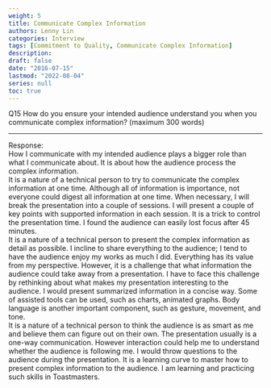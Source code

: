 ```yaml
---
weight: 5
title: Communicate Complex Information
authors: Lenny Lin
categories: Interview
tags: [Commitment to Quality, Communicate Complex Information]
description: 
draft: false
date: "2016-07-15"
lastmod: "2022-08-04"
series: null
toc: true
---
```


Q15	How do you ensure your intended audience understand you when you communicate complex information?  (maximum 300 words)   
<!--more-->

---
Response:  
How I communicate with my intended audience plays a bigger role than what I communicate about.  It is about how the audience process the complex information.    
It is a nature of a technical person to try to communicate the complex information at one time. Although all of information is importance, not everyone could digest all information at one time.  When necessary, I will break the presentation into a couple of sessions.  I will present a couple of key points with supported information in each session.  It is a trick to control the presentation time.  I found the audience can easily lost focus after 45 minutes.   
It is a nature of a technical person to present the complex information as detail as possible.  I incline to share everything to the audience; I tend to have the audience enjoy my works as much I did.  Everything has its value from my perspective.  However, it is a challenge that what information the audience could take away from a presentation.  I have to face this challenge by rethinking about what makes my presentation interesting to the audience. I would present summarized information in a concise way.  Some of assisted tools can be used, such as charts, animated graphs.  Body language is another important component, such as gesture, movement, and tone.  
It is a nature of a technical person to think the audience is as smart as me and believe them can figure out on their own.  The presentation usually is a one-way communication.  However interaction could help me to understand whether the audience is following me.  I would throw questions to the audience during the presentation.
It is a learning curve to master how to present complex information to the audience.  I am learning and practicing such skills in Toastmasters.  


